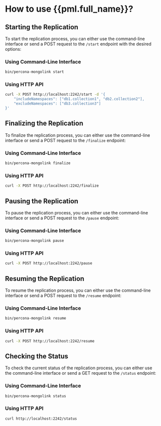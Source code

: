 # How to use {{pml.full_name}}?

## Starting the Replication

To start the replication process, you can either use the command-line interface or send a POST request to the `/start` endpoint with the desired options:

### Using Command-Line Interface

```sh
bin/percona-mongolink start
```

### Using HTTP API

```sh
curl -X POST http://localhost:2242/start -d '{
    "includeNamespaces": ["db1.collection1", "db2.collection2"],
    "excludeNamespaces": ["db3.collection3"]
}'
```

## Finalizing the Replication

To finalize the replication process, you can either use the command-line interface or send a POST request to the `/finalize` endpoint:

### Using Command-Line Interface

```sh
bin/percona-mongolink finalize
```

### Using HTTP API

```sh
curl -X POST http://localhost:2242/finalize
```

## Pausing the Replication

To pause the replication process, you can either use the command-line interface or send a POST request to the `/pause` endpoint:

### Using Command-Line Interface

```sh
bin/percona-mongolink pause
```

### Using HTTP API

```sh
curl -X POST http://localhost:2242/pause
```

## Resuming the Replication

To resume the replication process, you can either use the command-line interface or send a POST request to the `/resume` endpoint:

### Using Command-Line Interface

```sh
bin/percona-mongolink resume
```

### Using HTTP API

```sh
curl -X POST http://localhost:2242/resume
```

## Checking the Status

To check the current status of the replication process, you can either use the command-line interface or send a GET request to the `/status` endpoint:

### Using Command-Line Interface

```sh
bin/percona-mongolink status
```

### Using HTTP API

```sh
curl http://localhost:2242/status
```
